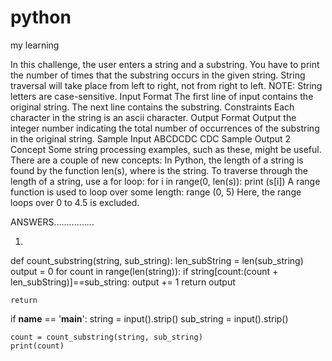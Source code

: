# python
my learning


In this challenge, the user enters a string and a substring. You have to print the number of times that the substring occurs in the given string. String traversal will take place from left to right, not from right to left.
NOTE: String letters are case-sensitive.
Input Format
The first line of input contains the original string. The next line contains the substring.
Constraints
Each character in the string is an ascii character.
Output Format
Output the integer number indicating the total number of occurrences of the substring in the original string.
Sample Input
ABCDCDC
CDC
Sample Output
2
Concept
Some string processing examples, such as these, might be useful.
There are a couple of new concepts:
In Python, the length of a string is found by the function len(s), where  is the string.
To traverse through the length of a string, use a for loop:
for i in range(0, len(s)):
    print (s[i])
A range function is used to loop over some length:
range (0, 5)
Here, the range loops over 0 to 4.5  is excluded.

ANSWERS................


1)

def count_substring(string, sub_string):
    len_subString = len(sub_string)
    output = 0
    for count in range(len(string)):
        if string[count:(count + len_subString)]==sub_string:
            output += 1
    return output
    
    return

if __name__ == '__main__':
    string = input().strip()
    sub_string = input().strip()
    
    count = count_substring(string, sub_string)
    print(count)
    
    
